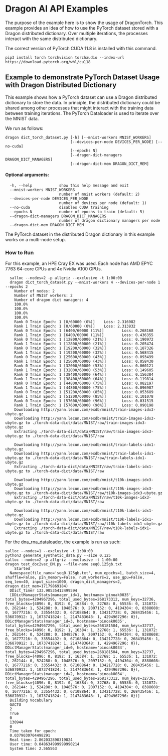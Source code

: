 # Dragon AI API Examples

The purpose of the example here is to show the usage of DragonTorch. This example provides an idea of how to use the PyTorch dataset stored with a Dragon distributed dictionary. Over multiple iterations, the processes interact with the same distributed dictionary. 

The correct version of PyTorch CUDA 11.8 is installed with this command.

```
pip3 install torch torchvision torchaudio --index-url https://download.pytorch.org/whl/cu118
```

## Example to demonstrate PyTorch Dataset Usage with Dragon Distributed Dictionary

This example shows how a PyTorch dataset can use a Dragon distributed dictionary to store the data. In principle, the distributed dictionary could be shared among other processes that might interact with the training data between training iterations. The PyTorch Dataloader is used to iterate over the MNIST data. 

We run as follows:
```
dragon dict_torch_dataset.py [-h] [--mnist-workers MNIST_WORKERS]
                             [--devices-per-node DEVICES_PER_NODE] [--no-cuda]
                             [--epochs N]
                             [--dragon-dict-managers DRAGON_DICT_MANAGERS]
                             [--dragon-dict-mem DRAGON_DICT_MEM]
```

#### Optional arguments:
```
  -h, --help            show this help message and exit
  --mnist-workers MNIST_WORKERS
                        number of mnist workers (default: 2)
  --devices-per-node DEVICES_PER_NODE
                        number of devices per node (default: 1)
  --no-cuda             disables CUDA training
  --epochs N            number of epochs to train (default: 5)
  --dragon-dict-managers DRAGON_DICT_MANAGERS
                        number of dragon dictionary managers per node
  --dragon-dict-mem DRAGON_DICT_MEM
```

The PyTorch dataset in the distributed Dragon dictionary in this example works on a multi-node setup.

### How to Run

For this example, an HPE Cray EX was used. Each node has AMD EPYC 7763 64-core CPUs and 4x Nvidia A100 GPUs.

```
  salloc --nodes=2 -p allgriz --exclusive -t 1:00:00
  dragon dict_torch_dataset.py --mnist-workers 4 --devices-per-node 1 --epochs 2
    Number of nodes: 2
    Number of MNIST workers: 2
    Number of dragon dict managers: 4
    100.0%
    100.0%
    100.0%
    100.0%
    Rank 0 Train Epoch: 1 [0/60000 (0%)]    Loss: 2.316082
    Rank 1 Train Epoch: 1 [0/60000 (0%)]    Loss: 2.313832
    Rank 0 Train Epoch: 1 [6400/60000 (11%)]        Loss: 0.268168
    Rank 1 Train Epoch: 1 [6400/60000 (11%)]        Loss: 0.436355
    Rank 0 Train Epoch: 1 [12800/60000 (21%)]       Loss: 0.190972
    Rank 1 Train Epoch: 1 [12800/60000 (21%)]       Loss: 0.205474
    Rank 0 Train Epoch: 1 [19200/60000 (32%)]       Loss: 0.187326
    Rank 1 Train Epoch: 1 [19200/60000 (32%)]       Loss: 0.568415
    Rank 0 Train Epoch: 1 [25600/60000 (43%)]       Loss: 0.093499
    Rank 1 Train Epoch: 1 [25600/60000 (43%)]       Loss: 0.058430
    Rank 0 Train Epoch: 1 [32000/60000 (53%)]       Loss: 0.060121
    Rank 1 Train Epoch: 1 [32000/60000 (53%)]       Loss: 0.149605
    Rank 0 Train Epoch: 1 [38400/60000 (64%)]       Loss: 0.156384
    Rank 1 Train Epoch: 1 [38400/60000 (64%)]       Loss: 0.119814
    Rank 0 Train Epoch: 1 [44800/60000 (75%)]       Loss: 0.082197
    Rank 1 Train Epoch: 1 [44800/60000 (75%)]       Loss: 0.096987
    Rank 0 Train Epoch: 1 [51200/60000 (85%)]       Loss: 0.053689
    Rank 1 Train Epoch: 1 [51200/60000 (85%)]       Loss: 0.101078
    Rank 0 Train Epoch: 1 [57600/60000 (96%)]       Loss: 0.031515
    Rank 1 Train Epoch: 1 [57600/60000 (96%)]       Loss: 0.090198
    Downloading http://yann.lecun.com/exdb/mnist/train-images-idx3-ubyte.gz
    Downloading http://yann.lecun.com/exdb/mnist/train-images-idx3-ubyte.gz to ./torch-data-dict/data/MNIST/raw/train-images-idx3-ubyte.gz
    Extracting ./torch-data-dict/data/MNIST/raw/train-images-idx3-ubyte.gz to ./torch-data-dict/data/MNIST/raw

    Downloading http://yann.lecun.com/exdb/mnist/train-labels-idx1-ubyte.gz
    Downloading http://yann.lecun.com/exdb/mnist/train-labels-idx1-ubyte.gz to ./torch-data-dict/data/MNIST/raw/train-labels-idx1-ubyte.gz
    Extracting ./torch-data-dict/data/MNIST/raw/train-labels-idx1-ubyte.gz to ./torch-data-dict/data/MNIST/raw

    Downloading http://yann.lecun.com/exdb/mnist/t10k-images-idx3-ubyte.gz
    Downloading http://yann.lecun.com/exdb/mnist/t10k-images-idx3-ubyte.gz to ./torch-data-dict/data/MNIST/raw/t10k-images-idx3-ubyte.gz
    Extracting ./torch-data-dict/data/MNIST/raw/t10k-images-idx3-ubyte.gz to ./torch-data-dict/data/MNIST/raw

    Downloading http://yann.lecun.com/exdb/mnist/t10k-labels-idx1-ubyte.gz
    Downloading http://yann.lecun.com/exdb/mnist/t10k-labels-idx1-ubyte.gz to ./torch-data-dict/data/MNIST/raw/t10k-labels-idx1-ubyte.gz
    Extracting ./torch-data-dict/data/MNIST/raw/t10k-labels-idx1-ubyte.gz to ./torch-data-dict/data/MNIST/raw
```

For the dna_rna_dataloader, the example is run as such:

```
salloc --nodes=1 --exclusive -t 1:00:00
python3 generate_synthetic_data.py --size 0.125
salloc --nodes=2 -p allgriz --exclusive -t 1:00:00
dragon test_doc2vec_DM.py --file-name seq0.125gb.txt
    Started
  Namespace(file_name='seq0.125gb.txt', num_epochs=1, batch_size=4, shuffle=False, pin_memory=False, num_workers=2, use_gpu=False, seq_len=40, input_size=1000, dragon_dict_managers=2, dragon_dict_mem=17179869184)
  DDict_Timer 133.90535412499594
  [DDictManagerStats(manager_id=1, hostname='pinoak0035', total_bytes=4294967296, total_used_bytes=268173312, num_keys=32736, free_blocks={4096: 0, 8192: 0, 16384: 0, 32768: 0, 65536: 0, 131072: 0, 262144: 1, 524288: 0, 1048576: 0, 2097152: 0, 4194304: 0, 8388608: 0, 16777216: 0, 33554432: 0, 67108864: 0, 134217728: 0, 268435456: 1, 536870912: 1, 1073741824: 1, 2147483648: 1, 4294967296: 0}), DDictManagerStats(manager_id=3, hostname='pinoak0035', total_bytes=4294967296, total_used_bytes=268181504, num_keys=32737, free_blocks={4096: 0, 8192: 1, 16384: 1, 32768: 1, 65536: 1, 131072: 1, 262144: 0, 524288: 0, 1048576: 0, 2097152: 0, 4194304: 0, 8388608: 0, 16777216: 0, 33554432: 0, 67108864: 0, 134217728: 0, 268435456: 1, 536870912: 1, 1073741824: 1, 2147483648: 1, 4294967296: 0}), DDictManagerStats(manager_id=0, hostname='pinoak0034', total_bytes=4294967296, total_used_bytes=268181504, num_keys=32737, free_blocks={4096: 0, 8192: 1, 16384: 1, 32768: 1, 65536: 1, 131072: 1, 262144: 0, 524288: 0, 1048576: 0, 2097152: 0, 4194304: 0, 8388608: 0, 16777216: 0, 33554432: 0, 67108864: 0, 134217728: 0, 268435456: 1, 536870912: 1, 1073741824: 1, 2147483648: 1, 4294967296: 0}), DDictManagerStats(manager_id=2, hostname='pinoak0034', total_bytes=4294967296, total_used_bytes=268173312, num_keys=32736, free_blocks={4096: 0, 8192: 0, 16384: 0, 32768: 0, 65536: 0, 131072: 0, 262144: 1, 524288: 0, 1048576: 0, 2097152: 0, 4194304: 0, 8388608: 0, 16777216: 0, 33554432: 0, 67108864: 0, 134217728: 0, 268435456: 1, 536870912: 1, 1073741824: 1, 2147483648: 1, 4294967296: 0})]
  Building Vocabulary
  GACTU
  2
  True
  0
  130944
  0
  Time taken for epoch:
  0.0379030704498291
  Real time: 2.862032890319824
  User time: 0.048634999999990214
  System time: 2.565563
```